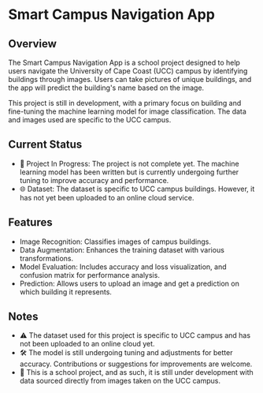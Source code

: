# Smart Campus Navigation App
## Overview
The Smart Campus Navigation App is a school project designed to help users navigate the University of Cape Coast (UCC) campus by identifying buildings through images. Users can take pictures of unique buildings, and the app will predict the building's name based on the image.

This project is still in development, with a primary focus on building and fine-tuning the machine learning model for image classification. The data and images used are specific to the UCC campus.

## Current Status
- 🚧 Project In Progress: The project is not complete yet. The machine learning model has been written but is currently undergoing further tuning to improve accuracy and performance.
- 🌐 Dataset: The dataset is specific to UCC campus buildings. However, it has not yet been uploaded to an online cloud service.

## Features
- Image Recognition: Classifies images of campus buildings.
- Data Augmentation: Enhances the training dataset with various transformations.
- Model Evaluation: Includes accuracy and loss visualization, and confusion matrix for performance analysis.
- Prediction: Allows users to upload an image and get a prediction on which building it represents.

## Notes
- ⚠️ The dataset used for this project is specific to UCC campus and has not been uploaded to an online cloud yet.
- 🛠️ The model is still undergoing tuning and adjustments for better accuracy. Contributions or suggestions for improvements are welcome.
- 🚧 This is a school project, and as such, it is still under development with data sourced directly from images taken on the UCC campus.
